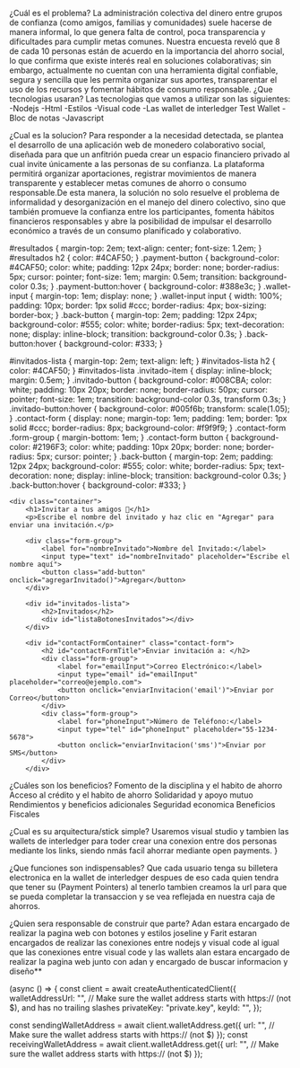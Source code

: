  ¿Cuál es el problema? 
La administración colectiva del dinero entre grupos de confianza (como amigos, familias  y comunidades) suele hacerse de manera informal, lo que genera falta de control, poca transparencia y dificultades para cumplir metas comunes. Nuestra encuesta reveló que 8 de cada 10 personas están de acuerdo en la importancia del ahorro social, lo que confirma que existe interés real en soluciones colaborativas; sin embargo, actualmente no cuentan con una herramienta digital confiable, segura y sencilla que les permita organizar sus aportes, transparentar el uso de los recursos y fomentar hábitos de consumo responsable.
¿Que tecnologias usaran?
Las tecnologias que vamos a utilizar son las siguientes:
-Nodejs
-Html
-Estilos 
-Visual code 
-Las wallet de interledger Test Wallet
-Bloc de notas 
-Javascript 

¿Cual es la solucion?
Para responder a la necesidad detectada, se plantea el desarrollo de una aplicación web de monedero colaborativo social, diseñada para que un anfitrión pueda crear un espacio financiero privado al cual invite únicamente a las personas de su confianza. La plataforma permitirá organizar aportaciones, registrar movimientos de manera transparente y establecer metas comunes de ahorro o consumo responsable.De esta manera, la solución no solo resuelve el problema de informalidad y desorganización en el manejo del dinero colectivo, sino que también promueve la confianza entre los participantes, fomenta hábitos financieros responsables y abre la posibilidad de impulsar el desarrollo económico a través de un consumo planificado y colaborativo.

#resultados {
            margin-top: 2em;
            text-align: center;
            font-size: 1.2em;
        }
        #resultados h2 {
            color: #4CAF50;
        }
        .payment-button {
            background-color: #4CAF50;
            color: white;
            padding: 12px 24px;
            border: none;
            border-radius: 5px;
            cursor: pointer;
            font-size: 1em;
            margin: 0.5em;
            transition: background-color 0.3s;
        }
        .payment-button:hover {
            background-color: #388e3c;
        }
        .wallet-input {
            margin-top: 1em;
            display: none;
        }
        .wallet-input input {
            width: 100%;
            padding: 10px;
            border: 1px solid #ccc;
            border-radius: 4px;
            box-sizing: border-box;
        }
        .back-button {
            margin-top: 2em;
            padding: 12px 24px;
            background-color: #555;
            color: white;
            border-radius: 5px;
            text-decoration: none;
            display: inline-block;
            transition: background-color 0.3s;
        }
        .back-button:hover {
            background-color: #333;
        }
    </style>
</head>
<body>

#invitados-lista {
            margin-top: 2em;
            text-align: left;
        }
        #invitados-lista h2 {
            color: #4CAF50;
        }
        #invitados-lista .invitado-item {
            display: inline-block;
            margin: 0.5em;
        }
        .invitado-button {
            background-color: #008CBA;
            color: white;
            padding: 10px 20px;
            border: none;
            border-radius: 50px;
            cursor: pointer;
            font-size: 1em;
            transition: background-color 0.3s, transform 0.3s;
        }
        .invitado-button:hover {
            background-color: #005f6b;
            transform: scale(1.05);
        }
        .contact-form {
            display: none;
            margin-top: 1em;
            padding: 1em;
            border: 1px solid #ccc;
            border-radius: 8px;
            background-color: #f9f9f9;
        }
        .contact-form .form-group {
            margin-bottom: 1em;
        }
        .contact-form button {
            background-color: #2196F3;
            color: white;
            padding: 10px 20px;
            border: none;
            border-radius: 5px;
            cursor: pointer;
        }
        .back-button {
            margin-top: 2em;
            padding: 12px 24px;
            background-color: #555;
            color: white;
            border-radius: 5px;
            text-decoration: none;
            display: inline-block;
            transition: background-color 0.3s;
        }
        .back-button:hover {
            background-color: #333;
        }
    </style>
</head>
<body>

    <div class="container">
        <h1>Invitar a tus amigos 🤝</h1>
        <p>Escribe el nombre del invitado y haz clic en "Agregar" para enviar una invitación.</p>

        <div class="form-group">
            <label for="nombreInvitado">Nombre del Invitado:</label>
            <input type="text" id="nombreInvitado" placeholder="Escribe el nombre aquí">
            <button class="add-button" onclick="agregarInvitado()">Agregar</button>
        </div>

        <div id="invitados-lista">
            <h2>Invitados</h2>
            <div id="listaBotonesInvitados"></div>
        </div>

        <div id="contactFormContainer" class="contact-form">
            <h2 id="contactFormTitle">Enviar invitación a: </h2>
            <div class="form-group">
                <label for="emailInput">Correo Electrónico:</label>
                <input type="email" id="emailInput" placeholder="correo@ejemplo.com">
                <button onclick="enviarInvitacion('email')">Enviar por Correo</button>
            </div>
            <div class="form-group">
                <label for="phoneInput">Número de Teléfono:</label>
                <input type="tel" id="phoneInput" placeholder="55-1234-5678">
                <button onclick="enviarInvitacion('sms')">Enviar por SMS</button>
            </div>
        </div>

        




 ¿Cuáles son los beneficios?
     Fomento de la disciplina y el habito de ahorro
     Acceso al crédito y el habito de ahorro
     Solidaridad y apoyo mutuo
     Rendimientos y beneficios adicionales
     Seguridad economica
     Beneficios Fiscales

¿Cual es su arquitectura/stick simple?
Usaremos visual studio y tambien las wallets de interledger para toder crear una conexion entre dos personas mediante los links, siendo nmás facil ahorrar mediante open payments.
}

¿Que funciones son indispensables? 
Que cada usuario tenga su billetera electronica en la wallet de interledger despues de eso cada quien tendra que tener su (Payment Pointers) al tenerlo tambien creamos la url para que se pueda completar la transaccion y se vea reflejada en nuestra caja de ahorros.


¿Quien sera responsable de construir que parte?
Adan estara encargado de realizar la pagina web con botones y estilos 
joseline y Farit estaran encargados de realizar las conexiones entre nodejs y visual code al igual que las conexiones entre visual code y las wallets 
alan estara encargado de realizar la pagina web junto con adan y encargado de buscar informacion y diseño**


(async () => {
  const client = await createAuthenticatedClient({
    walletAddressUrl: "", // Make sure the wallet address starts with https:// (not $), and has no trailing slashes
    privateKey: "private.key",
    keyId: "",
  });

  const sendingWalletAddress = await client.walletAddress.get({
    url: "", // Make sure the wallet address starts with https:// (not $)
  });
  const receivingWalletAddress = await client.walletAddress.get({
    url: "", // Make sure the wallet address starts with https:// (not $)
  });

